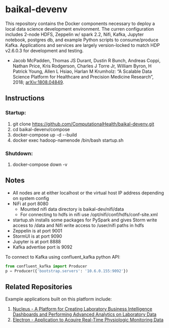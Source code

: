 baikal-devenv
=============
This repository contains the Docker components necessary to deploy a local data science development environment. The curren configuration includes 2-node HDFS, Zeppelin w/ spark 2.2, Nifi, Kafka, Jupyter notebook, postgres db, and example Python scripts to consume/produce Kafka. Applications and services are largely version-locked to match HDP v2.6.0.3 for development and testing.

* Jacob McPadden, Thomas JS Durant, Dustin R Bunch, Andreas Coppi, Nathan Price, Kris Rodgerson, Charles J Torre Jr, William Byron, H Patrick Young, Allen L Hsiao, Harlan M Krumholz: “A Scalable Data Science Platform for Healthcare and Precision Medicine Research”, 2018; [arXiv:1808.04849](http://arxiv.org/abs/1808.04849).

Instructions
------------

### Startup:

1. git clone https://github.com/ComputationalHealth/baikal-devenv.git
2. cd baikal-devenv/compose
3. docker-compose up -d --build
4. docker exec hadoop-namenode /bin/bash startup.sh

### Shutdown:
1. docker-compose down -v

Notes
-----

- All nodes are at either localhost or the virtual host IP address depending on system config
- NiFi at port 8080
  - Mounted nifi data directory is baikal-dev/nifi/data
  - For connecting to hdfs in nifi use /opt/nifi/conf/hdfs/conf-site.xml
- startup.sh installs some packages for PySpark and gives Storm write access to /data and Nifi write access to /user/nifi paths in hdfs
- Zeppelin is at port 9001
- StormUI is at port 9090
- Jupyter is at port 8888
- Kafka advertise port is 9092

To connect to Kafka using confluent_kafka python API:

```python
from confluent_kafka import Producer
p = Producer({'bootstrap.servers': '10.6.0.155:9092'})
```

Related Repositories
----
Example applications built on this platform include:

1. [Nucleus - A Platform for Creating Laboratory Business Intelligence Dashboards and Performing Advanced Analytics on Laboratory Data](https://github.com/ComputationalHealth/nucleus)
2. [Electron - Application to Acquire Real-Time Physiologic Monitoring Data](https://github.com/ComputationalHealth/electron)
